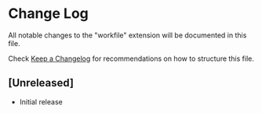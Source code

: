 # Change Log

All notable changes to the "workfile" extension will be documented in this file.

Check [Keep a Changelog](http://keepachangelog.com/) for recommendations on how to structure this file.

## [Unreleased]

- Initial release